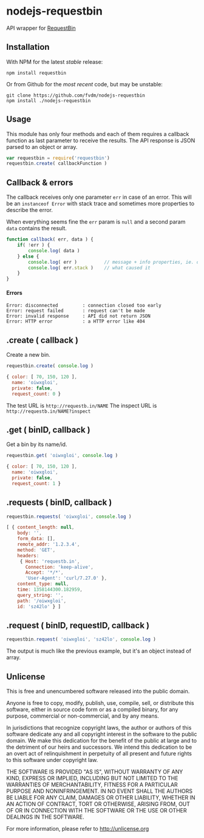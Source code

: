 nodejs-requestbin
=================

API wrapper for [RequestBin](http://requestb.in/)


Installation
------------

With NPM for the latest *stable* release:

    npm install requestbin

Or from Github for the *most recent* code, but may be unstable:

    git clone https://github.com/fvdm/nodejs-requestbin
    npm install ./nodejs-requestbin


Usage
-----

This module has only four methods and each of them requires a callback function as last parameter to receive the results. The API response is JSON parsed to an object or array.

```js
var requestbin = require('requestbin')
requestbin.create( callbackFunction )
```


Callback & errors
-----------------

The callback receives only one parameter `err` in case of an error. This will be an `instanceof Error` with stack trace and sometimes more properties to describe the error.

When everything seems fine the `err` param is `null` and a second param `data` contains the result.

```js
function callback( err, data ) {
    if( !err ) {
        console.log( data )
    } else {
        console.log( err )          // message + info properties, ie. details
        console.log( err.stack )    // what caused it
    }
}
```

#### Errors

    Error: disconnected         : connection closed too early
    Error: request failed       : request can't be made
    Error: invalid response     : API did not return JSON
    Error: HTTP error           : a HTTP error like 404
    

.create ( callback )
--------------------

Create a new bin.

```js
requestbin.create( console.log )
```

```js
{ color: [ 70, 150, 120 ],
  name: 'oiwxgloi',
  private: false,
  request_count: 0 }
```

The test URL is `http://requestb.in/NAME`
The inspect URL is `http://requestb.in/NAME?inspect`


.get ( binID, callback )
--------------------------

Get a bin by its name/id.

```js
requestbin.get( 'oiwxgloi', console.log )
```

```js
{ color: [ 70, 150, 120 ],
  name: 'oiwxgloi',
  private: false,
  request_count: 1 }
```


.requests ( binID, callback )
-----------------------------

```js
requestbin.requests( 'oiwxgloi', console.log )
```

```js
[ { content_length: null,
    body: '',
    form_data: [],
    remote_addr: '1.2.3.4',
    method: 'GET',
    headers: 
     { Host: 'requestb.in',
       Connection: 'keep-alive',
       Accept: '*/*',
       'User-Agent': 'curl/7.27.0' },
    content_type: null,
    time: 1358144300.182959,
    query_string: '',
    path: '/oiwxgloi',
    id: 'sz42lo' } ]
```


.request ( binID, requestID, callback )
---------------------------------------

```js
requestbin.request( 'oiwxgloi', 'sz42lo', console.log )
```

The output is much like the previous example, but it's an object instead of array.


Unlicense
---------

This is free and unencumbered software released into the public domain.

Anyone is free to copy, modify, publish, use, compile, sell, or
distribute this software, either in source code form or as a compiled
binary, for any purpose, commercial or non-commercial, and by any
means.

In jurisdictions that recognize copyright laws, the author or authors
of this software dedicate any and all copyright interest in the
software to the public domain. We make this dedication for the benefit
of the public at large and to the detriment of our heirs and
successors. We intend this dedication to be an overt act of
relinquishment in perpetuity of all present and future rights to this
software under copyright law.

THE SOFTWARE IS PROVIDED "AS IS", WITHOUT WARRANTY OF ANY KIND,
EXPRESS OR IMPLIED, INCLUDING BUT NOT LIMITED TO THE WARRANTIES OF
MERCHANTABILITY, FITNESS FOR A PARTICULAR PURPOSE AND NONINFRINGEMENT.
IN NO EVENT SHALL THE AUTHORS BE LIABLE FOR ANY CLAIM, DAMAGES OR
OTHER LIABILITY, WHETHER IN AN ACTION OF CONTRACT, TORT OR OTHERWISE,
ARISING FROM, OUT OF OR IN CONNECTION WITH THE SOFTWARE OR THE USE OR
OTHER DEALINGS IN THE SOFTWARE.

For more information, please refer to <http://unlicense.org>

